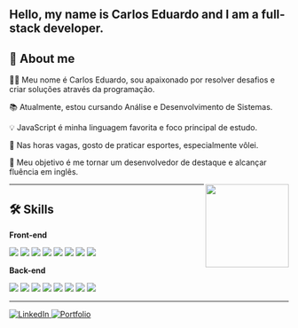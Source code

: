 <h2>Hello, my name is Carlos Eduardo and I am a full-stack developer.</h2>

 ## 📌 About me

👨‍💻 Meu nome é Carlos Eduardo, sou apaixonado por resolver desafios e criar soluções através da programação.

📚 Atualmente, estou cursando Análise e Desenvolvimento de Sistemas.

💡 JavaScript é minha linguagem favorita e foco principal de estudo.

🏐 Nas horas vagas, gosto de praticar esportes, especialmente vôlei.

🎯 Meu objetivo é me tornar um desenvolvedor de destaque e alcançar fluência em inglês.
 </p>
 
<img align="right" height="150" src="https://i.pinimg.com/originals/19/b2/8c/19b28c8372aaec65623f7ee7332e74be.gif"  />

<hr>

## 🛠️ Skills

**Front-end**  
<p align="left">
  <img src="https://img.shields.io/badge/JavaScript-F7DF1E?style=for-the-badge&logo=javascript&logoColor=black" />
  <img src="https://img.shields.io/badge/TypeScript-3178C6?style=for-the-badge&logo=typescript&logoColor=white" />
  <img src="https://img.shields.io/badge/React-61DAFB?style=for-the-badge&logo=react&logoColor=black" />
  <img src="https://img.shields.io/badge/Next.js-000000?style=for-the-badge&logo=next.js&logoColor=white" />
  <img src="https://img.shields.io/badge/HTML5-E34F26?style=for-the-badge&logo=html5&logoColor=white" />
  <img src="https://img.shields.io/badge/CSS3-1572B6?style=for-the-badge&logo=css3&logoColor=white" />
  <img src="https://img.shields.io/badge/Sass-CC6699?style=for-the-badge&logo=sass&logoColor=white" />
  <img src="https://img.shields.io/badge/Bootstrap-7952B3?style=for-the-badge&logo=bootstrap&logoColor=white" />
</p>


**Back-end**  
<p align="left">
  <img src="https://img.shields.io/badge/Node.js-339933?style=for-the-badge&logo=nodedotjs&logoColor=white" />
  <img src="https://img.shields.io/badge/Express-000000?style=for-the-badge&logo=express&logoColor=white" />
  <img src="https://img.shields.io/badge/TypeORM-00597B?style=for-the-badge&logo=typeorm&logoColor=white" />
  <img src="https://img.shields.io/badge/NestJS-E0234E?style=for-the-badge&logo=nestjs&logoColor=white" />
  <img src="https://img.shields.io/badge/Prisma-2D3748?style=for-the-badge&logo=prisma&logoColor=white" />
  <img src="https://img.shields.io/badge/PostgreSQL-4169E1?style=for-the-badge&logo=postgresql&logoColor=white" />
  <img src="https://img.shields.io/badge/MySQL-4479A1?style=for-the-badge&logo=mysql&logoColor=white" />
  <img src="https://img.shields.io/badge/MongoDB-47A248?style=for-the-badge&logo=mongodb&logoColor=white" />
</p>

<hr>

<p align="left">
  <a href="https://www.linkedin.com/in/carlos-eduardo-moura-lemes-163651270" target="_blank" rel="noopener noreferrer">
    <img src="https://img.shields.io/badge/LinkedIn-0A66C2?style=for-the-badge&logo=linkedin&logoColor=white" alt="LinkedIn" />
  </a>
  <a href="https://seu-portfolio.com" target="_blank" rel="noopener noreferrer">
    <img src="https://img.shields.io/badge/Portfolio-161616?style=for-the-badge&logo=google-chrome&logoColor=white" alt="Portfolio" />
  </a>
</p>


